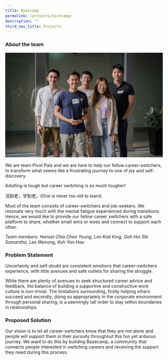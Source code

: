 ```yaml
---
title: Basecamp
permalink: /projects/basecamp/
description: ""
third_nav_title: Projects
---
```

### About the team

![](/images/pivot%20pals.jpeg)

We are team Pivot Pals and we are here to help our fellow career-switchers, to transform what seems like a frustrating journey to one of joy and self-discovery.

Adulting is tough but career switching is so much tougher!

活到老，学到老。(One is never too old to learn)

Most of the team consists of career-switchers and job-seekers. We resonate very much with the mental fatigue experienced during transitions. Hence, we would like to provide our fellow career switchers with a safe platform to share, whether small wins or woes and connect to support each other.

*Team members: Hansel Chia Chen Young, Lim Kiat King, Goh Hui Shi Samantha, Lee Weirong, Koh Yan Hao*

### Problem Statement

Uncertainty and self-doubt are consistent emotions that career-switchers experience, with little avenues and safe outlets for sharing the struggle. 

While there are plenty of avenues to seek structured career advice and feedback, the balance of building a supportive and constructive work culture is non-trivial. The limitations surrounding, firstly helping others succeed and secondly, doing so appropriately in the corporate environment through personal sharing, is a seemingly tall order to stay within boundaries in relationships.


### Proposed Solution

Our vision is to let all career-switchers know that they are not alone and people will support them in their pursuits throughout this fun yet arduous journey. We want to do this by building Basecamp, a community that connects people interested in switching careers and receiving the support they need during this process.